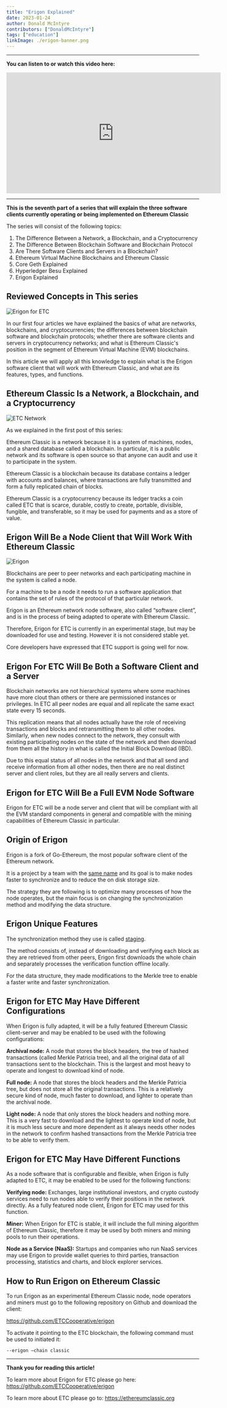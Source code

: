 ```yaml
---
title: "Erigon Explained"
date: 2023-01-24
author: Donald McIntyre
contributors: ["DonaldMcIntyre"]
tags: ["education"]
linkImage: ./erigon-banner.png
---
```


---
**You can listen to or watch this video here:**

<iframe width="560" height="315" src="https://www.youtube.com/embed/gBU56Ed4ltQ" title="YouTube video player" frameborder="0" allow="accelerometer; autoplay; clipboard-write; encrypted-media; gyroscope; picture-in-picture; web-share" allowfullscreen></iframe>

---

**This is the seventh part of a series that will explain the three software clients currently operating or being implemented on Ethereum Classic**

The series will consist of the following topics:

1. The Difference Between a Network, a Blockchain, and a Cryptocurrency 
2. The Difference Between Blockchain Software and Blockchain Protocol
3. Are There Software Clients and Servers in a Blockchain?
4. Ethereum Virtual Machine Blockchains and Ethereum Classic
5. Core Geth Explained
6. Hyperledger Besu Explained
7. Erigon Explained

## Reviewed Concepts in This series

![Erigon for ETC](./erigon-banner.png)

In our first four articles we have explained the basics of what are networks, blockchains, and cryptocurrencies; the differences between blockchain software and blockchain protocols; whether there are software clients and servers in cryptocurrency networks; and what is Ethereum Classic's position in the segment of Ethereum Virtual Machine (EVM) blockchains.

In this article we will apply all this knowledge to explain what is the Erigon software client that will work with Ethereum Classic, and what are its features, types, and functions.

## Ethereum Classic Is a Network, a Blockchain, and a Cryptocurrency

![ETC Network](./etc-network.png)

As we explained in the first post of this series:

Ethereum Classic is a network because it is a system of machines, nodes, and a shared database called a blockchain. In particular, it is a public network and its software is open source so that anyone can audit and use it to participate in the system.

Ethereum Classic is a blockchain because its database contains a ledger with accounts and balances, where transactions are fully transmitted and form a fully replicated chain of blocks.

Ethereum Classic is a cryptocurrency because its ledger tracks a coin called ETC that is scarce, durable, costly to create, portable, divisible, fungible, and transferable, so it may be used for payments and as a store of value.

## Erigon Will Be a Node Client that Will Work With Ethereum Classic

![Erigon](./erigon-brand.png)

Blockchains are peer to peer networks and each participating machine in the system is called a node. 

For a machine to be a node it needs to run a software application that contains the set of rules of the protocol of that particular network.

Erigon is an Ethereum network node software, also called “software client”, and is in the process of being adapted to operate with Ethereum Classic.

Therefore, Erigon for ETC is currently in an experimental stage, but may be downloaded for use and testing. However it is not considered stable yet.

Core developers have expressed that ETC support is going well for now.

## Erigon For ETC Will Be Both a Software Client and a Server

Blockchain networks are not hierarchical systems where some machines have more clout than others or there are permissioned instances or privileges. In ETC all peer nodes are equal and all replicate the same exact state every 15 seconds.

This replication means that all nodes actually have the role of receiving transactions and blocks and retransmitting them to all other nodes. Similarly, when new nodes connect to the network, they consult with existing participating nodes on the state of the network and then download from them all the history in what is called the Initial Block Download (IBD).

Due to this equal status of all nodes in the network and that all send and receive information from all other nodes, then there are no real distinct server and client roles, but they are all really servers and clients. 

## Erigon for ETC Will Be a Full EVM Node Software

Erigon for ETC will be a node server and client that will be compliant with all the EVM standard components in general and compatible with the mining capabilities of Ethereum Classic in particular.

## Origin of Erigon

Erigon is a fork of Go-Ethereum, the most popular software client of the Ethereum network. 

It is a project by a team with the [same name](https://twitter.com/ErigonEth) and its goal is to make nodes faster to synchronize and to reduce the on disk storage size.

The strategy they are following is to optimize many processes of how the node operates, but the main focus is on changing the synchronization method and modifying the data structure.

## Erigon Unique Features

The synchronization method they use is called [staging](https://erigon.substack.com/p/staged-sync-and-short-history-of). 

The method consists of, instead of downloading and verifying each block as they are retrieved from other peers, Erigon first downloads the whole chain and separately processes the verification function offline locally.

For the data structure, they made modifications to the Merkle tree to enable a faster write and faster synchronization.

## Erigon for ETC May Have Different Configurations

When Erigon is fully adapted, it will be a fully featured Ethereum Classic client-server and may be enabled to be used with the following configurations:

**Archival node:** A node that stores the block headers, the tree of hashed transactions (called Merkle Patricia tree), and all the original data of all transactions sent to the blockchain. This is the largest and most heavy to operate and longest to download kind of node.

**Full node:** A node that stores the block headers and the Merkle Patricia tree, but does not store all the original transactions. This is a relatively secure kind of node, much faster to download, and lighter to operate than the archival node.

**Light node:** A node that only stores the block headers and nothing more. This is a very fast to download and the lightest to operate kind of node, but it is much less secure and more dependent as it always needs other nodes in the network to confirm hashed transactions from the Merkle Patricia tree to be able to verify them.

## Erigon for ETC May Have Different Functions

As a node software that is configurable and flexible, when Erigon is fully adapted to ETC, it may be enabled to be used for the following functions:

**Verifying node:** Exchanges, large institutional investors, and crypto custody services need to run nodes able to verify their positions in the network directly. As a fully featured node client, Erigon for ETC may used for this function.

**Miner:** When Erigon for ETC is stable, it will include the full mining algorithm of Ethereum Classic, therefore it may be used by both miners and mining pools to run their operations.

**Node as a Service (NaaS):** Startups and companies who run NaaS services may use Erigon to provide wallet queries to third parties, transaction processing, statistics and charts, and block explorer services.

## How to Run Erigon on Ethereum Classic

To run Erigon as an experimental Ethereum Classic node, node operators and miners must go to the following repository on Github and download the client:

https://github.com/ETCCooperative/erigon

To activate it pointing to the ETC blockchain, the following command must be used to initiated it:

```--erigon –chain classic```

---

**Thank you for reading this article!**

To learn more about Erigon for ETC please go here: https://github.com/ETCCooperative/erigon

To learn more about ETC please go to: https://ethereumclassic.org
